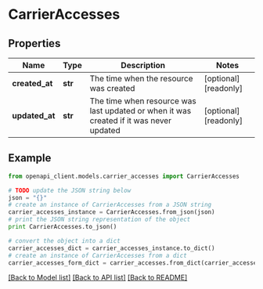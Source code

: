 # CarrierAccesses


## Properties
Name | Type | Description | Notes
------------ | ------------- | ------------- | -------------
**created_at** | **str** | The time when the resource was created | [optional] [readonly] 
**updated_at** | **str** | The time when resource was last updated or when it was created if it was never updated | [optional] [readonly] 

## Example

```python
from openapi_client.models.carrier_accesses import CarrierAccesses

# TODO update the JSON string below
json = "{}"
# create an instance of CarrierAccesses from a JSON string
carrier_accesses_instance = CarrierAccesses.from_json(json)
# print the JSON string representation of the object
print CarrierAccesses.to_json()

# convert the object into a dict
carrier_accesses_dict = carrier_accesses_instance.to_dict()
# create an instance of CarrierAccesses from a dict
carrier_accesses_form_dict = carrier_accesses.from_dict(carrier_accesses_dict)
```
[[Back to Model list]](../README.md#documentation-for-models) [[Back to API list]](../README.md#documentation-for-api-endpoints) [[Back to README]](../README.md)



